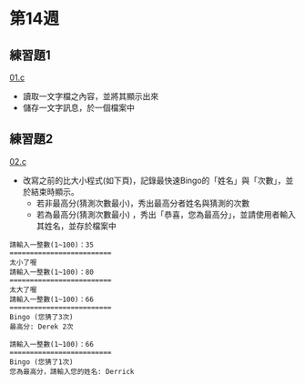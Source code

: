 # 第14週

## 練習題1

[01.c](01.c)

- 讀取一文字檔之內容，並將其顯示出來
- 儲存一文字訊息，於一個檔案中

## 練習題2

[02.c](02.c)

- 改寫之前的比大小程式(如下頁)，記錄最快速Bingo的「姓名」與「次數」，並於結束時顯示。
  - 若非最高分(猜測次數最小)，秀出最高分者姓名與猜測的次數
  - 若為最高分(猜測次數最小) ，秀出「恭喜，您為最高分」，並請使用者輸入其姓名，並存於檔案中

```
請輸入一整數(1~100)：35
=========================
太小了喔
請輸入一整數(1~100)：80
=========================
太大了喔
請輸入一整數(1~100)：66
=========================
Bingo (您猜了3次)
最高分: Derek 2次
```

```
請輸入一整數(1~100)：66
=========================
Bingo (您猜了1次)
您為最高分，請輸入您的姓名: Derrick
```
